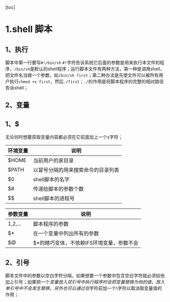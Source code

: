 [toc]

# 1.shell 脚本

## 1、执行

脚本中第一行要写`#!/bin/sh`    `#!`字符告诉系统它后面的参数是用来执行本文件的程序，`/bin/sh`是默认的shell程序；运行脚本文件有两种方法，第一种是调用shell，把文件名当做一个参数，如`/bin/sh first`；第二种办法是先使文件可以被所有用户执行`chmod +x first`，然后`./first`；`./`的作用是将脚本程序的完整的相对路径告诉shell；

## 2、变量

##  1、$

无论何时想要获取变量内容都必须在它前面加上一个`$`字符；

| 环境变量 | 说明                               |
| :------- | ---------------------------------- |
| $HOME    | 当前用户的家目录                   |
| $PATH    | 以冒号分隔的用来搜索命令的目录列表 |
| $0       | shell脚本的名字                    |
| $#       | 传递给脚本的参数个数               |
| $$       | shell脚本的进程号                  |

| 参数变量  | 说明                                      |
| --------- | ----------------------------------------- |
| $1,$2,... | 脚本程序的参数                            |
| $*        | 在一个变量中列出所有的参数                |
| $@        | $*的精巧变体，不依赖IFS环境变量，参数不会 |

## 2、引号

脚本文件中的参数以空白字符分隔，如果想要一个参数中包含空白字符就必须给他加上引号；如果把一个$变量放入双引号中执行程序时会把变量替换为他的值，放入单引号中不会发生替换，另外也可以通过在$字符前加一个\字符以取消取变量值的作用；

